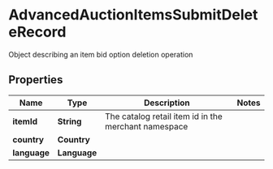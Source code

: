 

# AdvancedAuctionItemsSubmitDeleteRecord

Object describing an item bid option deletion operation

## Properties

Name | Type | Description | Notes
------------ | ------------- | ------------- | -------------
**itemId** | **String** | The catalog retail item id in the merchant namespace | 
**country** | **Country** |  | 
**language** | **Language** |  | 



